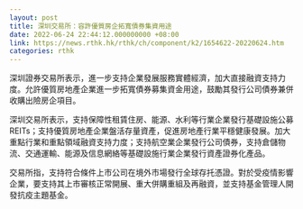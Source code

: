 ```yaml
---
layout: post
title: 深圳交易所：容許優質房企拓寬債券集資用途
date: 2022-06-24 22:44:12.000000000 +08:00
link: https://news.rthk.hk/rthk/ch/component/k2/1654622-20220624.htm
categories: rthk
---
```


深圳證券交易所表示，進一步支持企業發展服務實體經濟，加大直接融資支持力度。允許優質房地產企業進一步拓寬債券募集資金用途，鼓勵其發行公司債券兼併收購出險房企項目。

深圳交易所表示，支持保障性租賃住房、能源、水利等行業企業發行基礎設施公募REITs；支持優質房地產企業盤活存量資產，促進房地產行業平穩健康發展。加大重點行業和重點領域融資支持力度；支持航空業企業發行公司債券，支持倉儲物流、交通運輸、能源及信息網絡等基礎設施行業企業發行資產證券化產品。

交易所指，支持符合條件上市公司在境外市場發行全球存托憑證。對於受疫情影響企業，要支持其上市審核正常開展、重大併購重組及再融資，並支持基金管理人開發抗疫主題基金。
